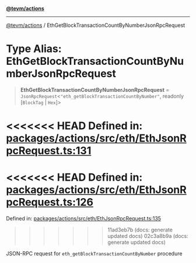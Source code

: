 [**@tevm/actions**](../README.md)

***

[@tevm/actions](../globals.md) / EthGetBlockTransactionCountByNumberJsonRpcRequest

# Type Alias: EthGetBlockTransactionCountByNumberJsonRpcRequest

> **EthGetBlockTransactionCountByNumberJsonRpcRequest** = `JsonRpcRequest`\<`"eth_getBlockTransactionCountByNumber"`, readonly \[`BlockTag` \| `Hex`\]\>

<<<<<<< HEAD
Defined in: [packages/actions/src/eth/EthJsonRpcRequest.ts:131](https://github.com/evmts/tevm-monorepo/blob/main/packages/actions/src/eth/EthJsonRpcRequest.ts#L131)
=======
<<<<<<< HEAD
Defined in: [packages/actions/src/eth/EthJsonRpcRequest.ts:126](https://github.com/evmts/tevm-monorepo/blob/main/packages/actions/src/eth/EthJsonRpcRequest.ts#L126)
=======
Defined in: [packages/actions/src/eth/EthJsonRpcRequest.ts:135](https://github.com/evmts/tevm-monorepo/blob/main/packages/actions/src/eth/EthJsonRpcRequest.ts#L135)
>>>>>>> 11ad3eb7b (docs: generate updated docs)
>>>>>>> 02c3a8b9a (docs: generate updated docs)

JSON-RPC request for `eth_getBlockTransactionCountByNumber` procedure
